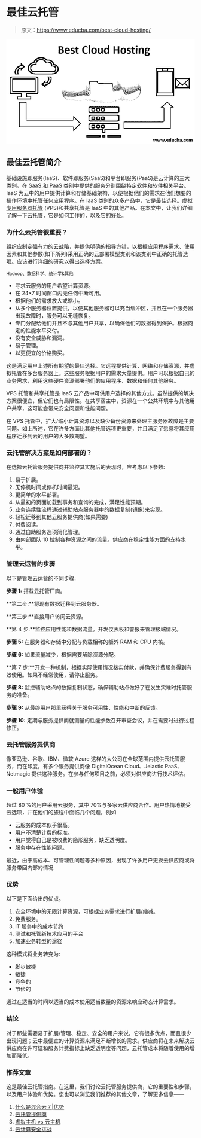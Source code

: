 # 最佳云托管

> 原文：<https://www.educba.com/best-cloud-hosting/>

![Best Cloud Hosting](img/a605f047e77c99ba608bd0acb254026e.png)



## 最佳云托管简介

基础设施即服务(IaaS)、软件即服务(SaaS)和平台即服务(PaaS)是云计算的三大类别。在 [SaaS 和 PaaS](https://www.educba.com/paas-vs-saas/) 类别中提供的服务分别围绕特定软件和软件相关平台。IaaS 为云中的用户提供计算和存储基础架构，以便根据他们的需求在他们想要的操作环境中托管任何应用程序。在 IaaS 类别的众多产品中，它是最佳选择。[虚拟专用服务器托管](https://www.educba.com/what-is-vps-hosting/) (VPS)和共享托管是 IaaS 中的其他产品。在本文中，让我们详细了解一下[云托管](https://www.educba.com/what-is-cloud-hosting/)，它是如何工作的，以及它的好处。

### 为什么云托管很重要？

组织应制定强有力的云战略，并提供明确的指导方针，以根据应用程序需求、使用因素和其他参数(如下所列)采用正确的云部署模型类别和该类别中正确的托管选项。应该进行详细的研究以得出选择方案。

<small>Hadoop、数据科学、统计学&其他</small>

*   寻求云服务的用户希望计算资源。
*   在 24×7 时间窗口内无任何中断可用。
*   根据他们的需求放大或缩小。
*   从多个服务器位置提供，以便其他服务器可以充当缓冲区，并且在一个服务器出现故障时，服务可以无缝恢复。
*   专门分配给他们并且不与其他用户共享，以确保他们的数据得到保护。根据商定的性能水平交付。
*   没有安全威胁和漏洞。
*   易于管理。
*   以更便宜的价格购买。

这是满足用户上述所有期望的最佳选择。它远程提供计算、网络和存储资源，并虚拟托管在多台服务器上。这些服务根据用户的需求大量提供。用户可以根据自己的业务需求，利用这些硬件资源部署他们的应用程序、数据和任何其他服务。

VPS 托管和共享托管是 IaaS 云产品中可供用户选择的其他方式。虽然提供的解决方案很便宜，但它们也有局限性。在共享宿主中，资源在一个公共环境中与其他用户共享，这可能会带来安全问题和性能问题。

在 VPS 托管中，扩大/缩小计算资源以及缺少备份资源来处理主服务器故障是主要问题。如上所述，它在许多方面比其他托管选项更重要，并且满足了愿意将其应用程序迁移到云的用户的大多数期望。

### 云托管解决方案是如何部署的？

在选择云托管服务提供商并监控其实施后的表现时，应考虑以下参数:

1.  易于扩展。
2.  无停机时间或停机时间最短。
3.  更简单的水平部署。
4.  从最初的页面加载到事务和查询的完成，满足性能预期。
5.  业务连续性流程通过辅助站点服务器中的数据复制(镜像)来实现。
6.  轻松迁移到其他云服务提供商(如果需要)
7.  付费阅读。
8.  通过自助服务选项简化管理。
9.  由内部团队 10 控制各种资源之间的流量。供应商在稳定性能方面的支持水平。

### 管理云运营的步骤

以下是管理云运营的不同步骤:

**步骤 1:** 搭载云托管厂商。

**第二步:**将现有数据迁移到云服务器。

**第三步:**直接用户访问云资源。

**第 4 步:**监控应用性能和数据流量。开发仪表板和警报来管理极端情况。

**步骤 5:** 在服务器和存储中分配与负载相称的额外 RAM 和 CPU 内核。

**步骤 6:** 如果流量减少，根据需要解除资源分配。

**第 7 步:**开发一种机制，根据实际使用情况核实付款，并确保计费服务得到有效使用。如果不经常使用，请停止服务。

**步骤 8:** 监控辅助站点的数据复制状态，确保辅助站点做好了在发生灾难时托管服务的准备。

**步骤 9:** 从最终用户那里获得关于服务可用性、性能和中断的反馈。

**步骤 10:** 定期与服务提供商就测量的性能参数召开审查会议，并在需要时进行过程修正。

### 云托管服务提供商

像亚马逊、谷歌、IBM、微软 Azure 这样的大公司在全球范围内提供云托管服务，而在印度，有多个服务提供商像 DigitalOcean Cloud、Jelastic PaaS、Netmagic 提供这种服务。在参与任何项目之前，必须对供应商进行技术评估。

### 一般用户体验

超过 80 %的用户采用云服务，其中 70%与多家云供应商合作。用户热情地接受云选项，并在他们的旅程中面临几个问题，例如

*   云服务的成本似乎很高。
*   用户不清楚计费的标准。
*   用户觉得自己是被收费的隐形服务，缺乏透明度。
*   服务中存在性能问题。

最近，由于高成本、可管理性问题等多种原因，出现了许多用户更换云供应商或将服务带回内部的情况

### 优势

以下是下面给出的优点。

1.  安全环境中的无限计算资源，可根据业务需求进行扩展/缩减。
2.  免费服务。
3.  IT 服务中的成本节约
4.  测试和托管新技术应用的平台
5.  加速业务转型的途径

这种模式将业务转变为:

*   脚步敏捷
*   敏捷
*   竞争的
*   节俭的

通过在适当的时间以适当的成本使用适当数量的资源来响应动态计算需求。

### 结论

对于那些需要易于扩展/管理、稳定、安全的用户来说，它有很多优点，而且很少出现问题；云中最便宜的计算资源来满足不断增长的需求。供应商将在未来解决云供应商在许可证和服务计费指标上缺乏透明度等问题，云托管成本将随着使用的增加而降低。

### 推荐文章

这是最佳云托管指南。在这里，我们讨论云托管服务提供商，它的重要性和步骤，以及用户体验和优势。您也可以浏览我们推荐的其他文章，了解更多信息——

1.  [什么是混合云？|优势](https://www.educba.com/what-is-hybrid-cloud/)
2.  [云托管提供商](https://www.educba.com/cloud-hosting-providers/)
3.  [虚拟主机 vs 云主机](https://www.educba.com/web-hosting-vs-cloud-hosting/)
4.  [云计算安全挑战](https://www.educba.com/cloud-computing-security-challenges/)






